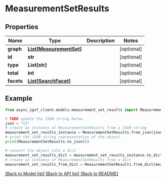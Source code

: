 # MeasurementSetResults


## Properties

Name | Type | Description | Notes
------------ | ------------- | ------------- | -------------
**graph** | [**List[MeasurementSet]**](MeasurementSet.md) |  | [optional] 
**id** | **str** |  | [optional] 
**type** | **List[str]** |  | [optional] 
**total** | **int** |  | [optional] 
**facets** | [**List[SearchFacet]**](SearchFacet.md) |  | [optional] 

## Example

```python
from async_igvf_client.models.measurement_set_results import MeasurementSetResults

# TODO update the JSON string below
json = "{}"
# create an instance of MeasurementSetResults from a JSON string
measurement_set_results_instance = MeasurementSetResults.from_json(json)
# print the JSON string representation of the object
print(MeasurementSetResults.to_json())

# convert the object into a dict
measurement_set_results_dict = measurement_set_results_instance.to_dict()
# create an instance of MeasurementSetResults from a dict
measurement_set_results_from_dict = MeasurementSetResults.from_dict(measurement_set_results_dict)
```
[[Back to Model list]](../README.md#documentation-for-models) [[Back to API list]](../README.md#documentation-for-api-endpoints) [[Back to README]](../README.md)


